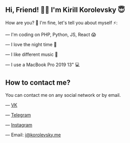 ## Hi, Friend! 👋🏻 I'm Kirill Korolevsky 😇

How are you? 🧐 I'm fine, let's tell you about myself ⚡️:

— I'm coding on PHP, Python, JS, React 😱

— I love the night time 🌌

— I like different music 🎵

— I use a MacBook Pro 2019 13" 💻 

## How to contact me?

You can contact me on any social network or by email.

— [VK](https://korolevsky.me/?vk)

— [Telegram](https://korolevsky.me/?tg)

— [Instagram](https://korolevsky.me/?insta)

— Email: i@korolevsky.me
